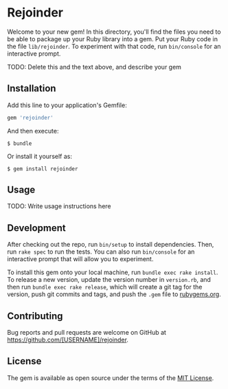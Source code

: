 # Rejoinder

Welcome to your new gem! In this directory, you'll find the files you need to be able to package up your Ruby library into a gem. Put your Ruby code in the file `lib/rejoinder`. To experiment with that code, run `bin/console` for an interactive prompt.

TODO: Delete this and the text above, and describe your gem

## Installation

Add this line to your application's Gemfile:

```ruby
gem 'rejoinder'
```

And then execute:

    $ bundle

Or install it yourself as:

    $ gem install rejoinder

## Usage

TODO: Write usage instructions here

## Development

After checking out the repo, run `bin/setup` to install dependencies. Then, run `rake spec` to run the tests. You can also run `bin/console` for an interactive prompt that will allow you to experiment.

To install this gem onto your local machine, run `bundle exec rake install`. To release a new version, update the version number in `version.rb`, and then run `bundle exec rake release`, which will create a git tag for the version, push git commits and tags, and push the `.gem` file to [rubygems.org](https://rubygems.org).

## Contributing

Bug reports and pull requests are welcome on GitHub at https://github.com/[USERNAME]/rejoinder.

## License

The gem is available as open source under the terms of the [MIT License](http://opensource.org/licenses/MIT).
